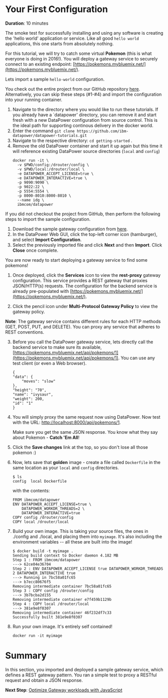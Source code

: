 # Your First Configuration

**Duration**: 10 minutes

The smoke test for successfully installing and using any software is creating the 'hello world' application or service. Like all good `hello world` applications, this one starts from absolutely nothing.

For this tutorial, we will try to catch some virtual __Pokemon__ (this is what everyone is doing in 2016!). You will deploy a gateway service to securely connect to an existing endpoint: [https://pokemons.mybluemix.net/](https://pokemons.mybluemix.net/).

Lets import a sample `hello-world` configuration.

You check out the entire project from our GitHub repository [here](https://github.com/ibm-datapower/datapower-tutorials.git). Alternatively, you can skip these steps (#1-#4) and import the configuration into your running container.

1. Navigate to the directory where you would like to run these tutorials. If you already have a `datapower' directory, you can remove it and start fresh with a new DataPower configuration from source control. This is the ideal path for supporting continous delivery in the docker world.
2. Enter the command `git clone https://github.com/ibm-datapower/datapower-tutorials.git`
3. Navigate to the respective directory: `cd getting-started` .
4. Remove the old DataPower container and start it up again but this time it will reference existing DataPower source directories (`local` and `config`)
	```
    docker run -it \
      -v $PWD/config:/drouter/config \
      -v $PWD/local:/drouter/local \
      -e DATAPOWER_ACCEPT_LICENSE=true \
      -e DATAPOWER_INTERACTIVE=true \
      -p 9090:9090 \
      -p 9022:22 \
      -p 5554:5554 \
      -p 8000-8010:8000-8010 \
      --name idg \
      ibmcom/datapower
	```
If you did not checkout the project from GitHub, then perform the following steps to import the sample configuration.

1. Download the sample gateway configuration from [here](https://github.com/ibm-datapower/datapower-tutorials/blob/master/getting-started/import/hello-world.zip).
2. In the DataPower Web GUI, click the top-left corner icon (hamburger), and select **Import Configuration**.
3. Select the previously imported file and click **Next** and then **Import**. Click **Close** once complete.

You are now ready to start deploying a gateway service to find some pokemons! 

1. Once deployed, click the __Services__ icon to view the __rest-proxy__ gateway configuration.
   This service provides a REST gateway that proxies JSON/HTTP(s) requests. The configuration for the backend service is already pre-populated with [https://pokemons.mybluemix.net/](https://pokemons.mybluemix.net/). 

2. Click the pencil icon under __Multi-Protocol Gateway Policy__ to view the gateway policy. 
	
**Note**: The gateway service contains different rules for each HTTP methods (GET, POST, PUT, and DELETE). You can proxy any service that adheres to REST conventions. 

3. Before you call the DataPower gateway service, lets directly call the backend service to make sure its available, [https://pokemons.mybluemix.net/api/pokemons/1](https://pokemons.mybluemix.net/api/pokemons/1). You can use any test client (or even a Web browser).

	```
	{
	"data": {
		"moves": "slow"
	},
	"height": "70",
	"name": "ivysaur",
	"weight": 200,
	"id": "1"
	}
	```

4. You will simply proxy the same request now using DataPower. Now test with the URL: [http://localhost:8000/api/pokemons/1](http://localhost:8000/api/pokemons/1). 

	Make sure you get the same JSON response. You know what they say about Pokemon - __Catch 'Em All__!
5. Click the __Save changes__ link at the top, so you don't lose all those pokemon :)
6. Now, lets save that **golden** image - create a file called `Dockerfile` in the same location as your `local` and `config` directories.

	```
	$ ls
	config	local Dockerfile 
	```

	with the contents:

	```
	FROM ibmcom/datapower
	ENV DATAPOWER_ACCEPT_LICENSE=true \
		DATAPOWER_WORKDR_THREADS=2 \
		DATAPOWER_INTERACTIVE=true
	COPY config /drouter/config
	COPY local /drouter/local
	```

6. Build your own image. This is taking your source files, the ones in ./config and ./local, and placing them into `myimage`. It's also including the environment variables -- all these are built into the image!
	
	```
	$ docker build -t myimage .
	Sending build context to Docker daemon 4.182 MB
	Step 1 : FROM ibmcom/datapower
	---> 62ce04e36704
	Step 2 : ENV DATAPOWER_ACCEPT_LICENSE true DATAPOWER_WORKDR_THREADS 2 DATAPOWER_INTERACTIVE true
	---> Running in 7bc58a01fc65
	---> b7ecc80676f5
	Removing intermediate container 7bc58a01fc65
	Step 3 : COPY config /drouter/config
	---> 3b7bcba2d155
	Removing intermediate container e7f459b1129b
	Step 4 : COPY local /drouter/local
	---> 381e9e8f0307
	Removing intermediate container 46f232df7c33
	Successfully built 381e9e8f0307
	```

7. Run your own image. It's entirely self contained!  
	
	`docker run -it myimage` 

# Summary

In this section, you imported and deployed a sample gateway service, which defines a REST gateway pattern. You ran a simple test to proxy a RESTful request and obtain a JSON response.

**Next Step**: [Optimize Gateway workloads with JavaScript](../gatewayscript/gatewayscript-101.md)
